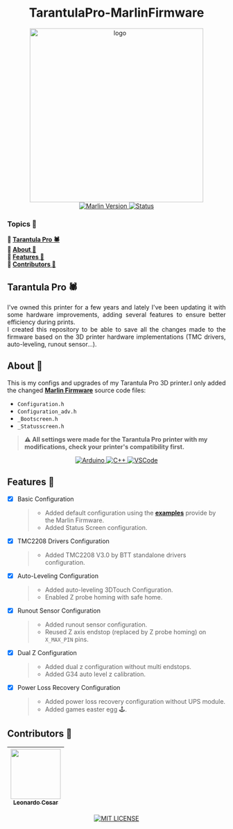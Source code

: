 <h1 align="center">TarantulaPro-MarlinFirmware</h1>
<p align="center">
    <img src="logo.avif" alt="logo" width="400"><br>
    <a href="https://github.com/MarlinFirmware/Marlin/releases/tag/2.1.1" target="_blank">
        <img src="https://img.shields.io/badge/marlin-2.1.1-blue?style=for-the-badge" alt="Marlin Version">
    </a>
    <a href="https://github.com/LeoLCM/TarantulaPro-MarlinFirmware/tree/latest">
      <img src="https://img.shields.io/badge/status-finished-brightgreen?style=for-the-badge" alt="Status">
    </a>
</p>

### Topics :large_blue_diamond:

**:small_blue_diamond: [Tarantula Pro :spider:](#tarantula-pro-spider)**  
**:small_blue_diamond: [About :book:](#about-book)**  
**:small_blue_diamond: [Features :wrench:](#features-wrench)**  
**:small_blue_diamond: [Contributors :handshake:](#contributors-handshake)**

## Tarantula Pro :spider:

<p align="justify">
  I've owned this printer for a few years and lately I've been updating it with some hardware improvements, adding several features to ensure better efficiency during prints.<br>
  I created this repository to be able to save all the changes made to the firmware based on the 3D printer hardware implementations (TMC drivers, auto-leveling, runout sensor...).
</p>

## About :book:

<p align="justify">
    This is my configs and upgrades of my Tarantula Pro 3D printer.I only added the changed <strong><a href="https://github.com/MarlinFirmware/Marlin" target="_blank">Marlin Firmware</a></strong> source code files:
</p>

- `Configuration.h`
- `Configuration_adv.h`
- `_Bootscreen.h`
- `_Statusscreen.h`

> **:warning: All settings were made for the Tarantula Pro printer with my modifications, check your printer's compatibility first.**

<p align="center">
    <a href="https://www.arduino.cc/" target="_blank">
        <img src="https://img.shields.io/badge/-Arduino-00979D?style=for-the-badge&logo=Arduino&logoColor=white" alt="Arduino">
    </a>
    <a href="https://www.w3schools.com/cpp/" target="_blank">
        <img src="https://img.shields.io/badge/c++-%2300599C.svg?style=for-the-badge&logo=c%2B%2B&logoColor=white" alt="C++">
    </a>
    <a href="https://code.visualstudio.com" target="_blank">
        <img src="https://img.shields.io/badge/Visual_Studio_Code-0078D4?style=for-the-badge&logo=visual%20studio%20code&logoColor=white" alt="VSCode">
    </a>
</p>

## Features :wrench:

- [x] Basic Configuration
  > - Added default configuration using the **[examples](https://github.com/MarlinFirmware/Configurations)** provide by the Marlin Firmware.
  > - Added Status Screen configuration.
- [x] TMC2208 Drivers Configuration
  > - Added TMC2208 V3.0 by BTT standalone drivers configuration.
- [x] Auto-Leveling Configuration
  > - Added auto-leveling 3DTouch Configuration.
  > - Enabled Z probe homing with safe home.
- [x] Runout Sensor Configuration
  > - Added runout sensor configuration.
  > - Reused Z axis endstop (replaced by Z probe homing) on `X_MAX_PIN` pins.
- [x] Dual Z Configuration
  > - Added dual z configuration without multi endstops.
  > - Added G34 auto level z calibration.
- [x] Power Loss Recovery Configuration
  > - Added power loss recovery configuration without UPS module.
  > - Added games easter egg :joystick:.

## Contributors :handshake:

| [<img src="https://avatars.githubusercontent.com/u/60631170" width=115><br><sub>Leonardo Cesar</sub>](https://github.com/LeoLCM) |
| :---:

<p align="center">
    <a href="./LICENSE" target="_blank">
        <img src="https://img.shields.io/github/license/leolcm/tarantulapro-marlinfirmware?style=for-the-badge" alt="MIT LICENSE">
    </a>
</p>
